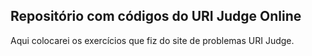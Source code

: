 ## Repositório com códigos do URI Judge Online

Aqui colocarei os exercícios que fiz do site de problemas URI Judge.